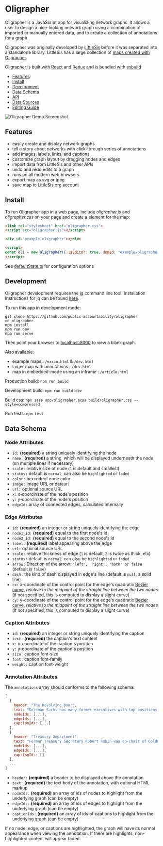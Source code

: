 # Oligrapher

Oligrapher is a JavaScript app for visualizing network graphs. It allows a user to design a nice-looking network graph using a combination of imported or manually entered data, and to create a collection of annotations for a graph.

Oligrapher was originally developed by [LittleSis](https://littlesis.org) before it was separated into a standalone library. LittleSis has a large collection of [maps created with Oligrapher](https://littlesis.org/oligrapher).

Oligrapher is built with [React](https://reactjs.com) and [Redux](https://redux.js.org) and is bundled with [esbuild](https://esbuild.github.io/)

- [Features](#features)
- [Install](#install)
- [Development](#development)
- [Data Schema](#data-schema)
- [API](#api)
- [Data Sources](#data-sources)
- [Editing Guide](#editing-guide)

![Oligrapher Demo Screenshot](https://user-images.githubusercontent.com/8505044/189668138-500bbbe0-5781-4f80-8fae-ad1f4efb85d2.png)

Features
--------

- easily create and display network graphs
- tell a story about networks with click-through series of annotations
- add images, labels, links, and captions
- customize graph layout by dragging nodes and edges
- import data from LittleSis and other APIs
- undo and redo edits to a graph
- runs on all modern web browsers
- export map as svg or jpeg
- save map to LittleSis.org account

Install
-------

To run Oligrapher app in a web page, include *oligrapher.js*  and *oligrapher.css* on your page and create a element for the map:

```html
<link rel="stylesheet" href="oligrapher.css">
<script src="oligrapher.js"></script>

<div id="example-oligrapher"></div>

<script>
const oli = new Oligrapher({ isEditor: true, domId: "example-oligrapher" })
</script>
```

See [defaultState.ts](./app/util/defaultState.ts) for configuration options

Development
-----------

Oligrapher development requires the [jq](https://jqlang.github.io/jq/download/) command line tool.
Installation instructions for jq can be found [here](https://jqlang.github.io/jq/download/).  

To run this app in development mode:

```
git clone https://github.com/public-accountability/oligrapher
cd oligrapher
npm install
npm run dev
npm run serve
```

Then point your browser to [localhost:8000](http://localhost:8000) to view a blank graph.

Also available:

- example maps : `/exxon.html` & `/dev.html`
- larger map with annotations : `/dev.html`
- map in embedded-mode using an inframe : `/article.html`

Production build: `npm run build`

Development build: `npm run build-dev`

Build css: `npx sass app/oligrapher.scss build/oligrapher.css --style=compressed`

Run tests: `npm test`

Data Schema
-----------

### Node Attributes
- ```id:``` **(required)** a string uniquely identifying the node
- ```name:``` **(required)** a string, which will be displayed underneath the node (on multiple lines if necessary)
- ```scale:``` relative size of node (```1``` is default and smallest)
- ```status:```  default is ```normal```, can also be ```highlighted``` or ```faded```
- ```color:``` hexcodeof node color
- ```image:``` image URL or dataurl
- ```url:``` optional source URL
- ```x:``` x-coordinate of the node's position
- ```y:``` y-coordinate of the node's position
- ```edgeIds``` array of connected edges, calculated internally

### Edge Attributes
- ```id:``` **(required)** an integer or string uniquely identifying the edge
- ```node1_id:``` **(required)** equal to the first node's id
- ```node2_id:``` **(required)** equal to the second node's id
- ```label:``` **(required)** label appearing above the edge
- ```url:``` optional source URL
- ```scale:``` relative thickness of edge (```1``` is default, ```2``` is twice as thick, etc)
- ```status:```  default is ```normal```, can also be ```highlighted``` or ```faded```
- ```arrow:``` Direction of the arrow: ``` 'left', 'right', 'both' or false ```  (default is ```false```)
- ```dash:``` the kind of dash displayed in edge's line (default is ```null```, a solid line)
- ```cx:``` x-coordinate of the control point for the edge's quadratic [Bezier curve](https://developer.mozilla.org/en-US/docs/Web/SVG/Tutorial/Paths#Bezier_Curves), *relative to the midpoint of the straight line between the two nodes* (if not specified, this is computed to display a slight curve)
- ```cy:``` y-coordinate of the control point for the edge's quadratic [Bezier curve](https://developer.mozilla.org/en-US/docs/Web/SVG/Tutorial/Paths#Bezier_Curves), *relative to the midpoint of the straight line between the two nodes* (if not specified, this is computed to display a slight curve)

### Caption Attributes
- ```id:``` **(required)** an integer or string uniquely identifying the caption
- ```text:``` **(required)** the caption's text content
- ```x:``` x-coordinate of the caption's position
- ```y:``` y-coordinate of the caption's position
- ```size:``` caption font-size
- ```font:``` caption font-family
- ```weight:``` caption font-weight

### Annotation Attributes

The `annotations` array should conforms to the following schema:

```javascript
[
  {
    header: "The Revolving Door",
    text: "Goldman Sachs has many former executives with top positions in the federal government.",
    nodeIds: [...],
    edgeIds: [...],
    captionIds: [...]
  },
  {
    header: "Treasury Department",
    text: "Former Treasury Secretary Robert Rubin was co-chair of Goldman before joining the Clinton Administration in 1993." ,
    nodeIds: [...],
    edgeIds: [...],
    captionIds: []
  },
  ...
]
```

- ```header:``` **(required)** a header to be displayed above the annotation
- ```text:``` **(required)** the text body of the annotation, with optional HTML markup
- ```nodeIds:``` **(required)** an array of ids of nodes to highlight from the underlying graph (can be empty)
- ```edgeIds:``` **(required)** an array of ids of edges to highlight from the underlying graph (can be empty)
- ```captionIds:``` **(required)** an array of ids of captions to highlight from the underlying graph (can be empty)

If no node, edge, or captions are highlighted, the graph will have its normal appearance when viewing the annotation. If there are highlights, non-highlighted content will appear faded.
